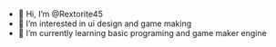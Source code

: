 - 👋 Hi, I’m @Rextorite45
- 👀 I’m interested in ui design and game making
- 🌱 I’m currently learning basic programing and game maker engine


<!---
Rextorite45/Rextorite45 is a ✨ special ✨ repository because its `README.md` (this file) appears on your GitHub profile.
You can click the Preview link to take a look at your changes.
--->
